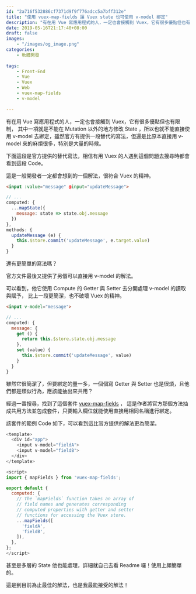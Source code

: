```yaml
---
id: "2a716f532886cf7371d9f9f776adcc5a7bff312e"
title: "使用 vuex-map-fields 讓 Vuex state 也可使用 v-model 綁定"
description: "有在用 Vue 寫應用程式的人，一定也會接觸到 Vuex，它有很多優點但也有限制，其中一項就是不能在 Mutation 以外的地方修改 State ，所以也就不能直接使用 v-model 去綁定，雖然官方有提供一段替代的寫法，但還是比原本直接用 v-model 來的麻煩很多，特別是大量的時候。"
date: 2019-05-16T21:17:40+08:00
draft: false
images:
    - "/images/og_image.png"
categories:
    - 軟體開發
    
tags:
    - Front-End
    - Vue
    - Vuex
    - Web
    - vuex-map-fields
    - v-model
    
---
```


有在用 Vue 寫應用程式的人，一定也會接觸到 Vuex，它有很多優點但也有限制，
其中一項就是不能在 Mutation 以外的地方修改 State ，所以也就不能直接使用 
v-model 去綁定，雖然官方有提供一段替代的寫法，但還是比原本直接用 v-model 
來的麻煩很多，特別是大量的時候。

<!--more-->

下面這段是官方提供的替代寫法，相信有用 Vuex 的人遇到這個問題去搜尋時都會看到這段 Code。

這是一般開發者一定都會想到的一個解法，很符合 Vuex 的精神。

```html
<input :value="message" @input="updateMessage">
```

```js
// ...
computed: {
  ...mapState({
    message: state => state.obj.message
  })
},
methods: {
  updateMessage (e) {
    this.$store.commit('updateMessage', e.target.value)
  }
}
```

還有更簡單的寫法嗎？ 

官方文件最後又提供了另個可以直接用 v-model 的解法。

可以看到，他它使用 Compute 的 Getter 與 Setter 去分開處理 v-model 的讀取與賦予，
比上一段更簡潔，也不破壞 Vuex 的精神。

```html
<input v-model="message">
```

```js
// ...
computed: {
  message: {
    get () {
      return this.$store.state.obj.message
    },
    set (value) {
      this.$store.commit('updateMessage', value)
    }
  }
}
```

雖然它很簡潔了，但要綁定的量一多，一個個寫 Getter 與 Setter 也是很煩，且他們都是類似行為，應該能抽出來共用？

經過一番搜尋，找到了這個套件 [vuex-map-fields](https://github.com/maoberlehner/vuex-map-fields) ，
這是作者將官方那個方法抽成共用方法並包成套件，只要輸入欄位就能使用直接用相同名稱進行綁定。

該套件的範例 Code 如下，可以看到這比官方提供的解法更為簡潔。

```js
<template>
  <div id="app">
    <input v-model="fieldA">
    <input v-model="fieldB">
  </div>
</template>

<script>
import { mapFields } from 'vuex-map-fields';

export default {
  computed: {
    // The `mapFields` function takes an array of
    // field names and generates corresponding
    // computed properties with getter and setter
    // functions for accessing the Vuex store.
    ...mapFields([
      'fieldA',
      'fieldB',
    ]),
  },
};
</script>
```

甚至是多層的 State 他也能處理，詳細就自己去看 Readme 囉！使用上頗簡單的。

這是到目前為止最佳的解法，也是我最能接受的解法！
